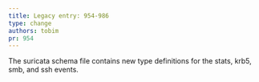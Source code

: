 ```yaml
---
title: Legacy entry: 954-986
type: change
authors: tobim
pr: 954
---
```


The suricata schema file contains new type definitions for the stats, krb5, smb,
and ssh events.
